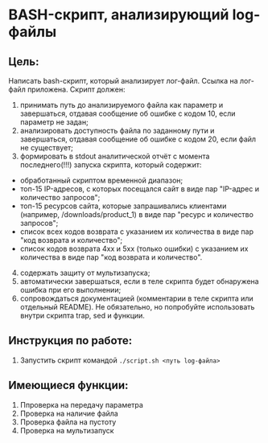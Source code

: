# BASH-скрипт, анализирующий log-файлы


## Цель:
 Написать bash-скрипт, который анализирует лог-файл. Ссылка на лог-файл приложена.
 Скрипт должен:
 1. принимать путь до анализируемого файла как параметр и завершаться, отдавая сообщение об ошибке с кодом 10, если параметр не задан;
 2. анализировать доступность файла по заданному пути и завершаться, отдавая сообщение об ошибке с кодом 20, если файл не существует;
 3. формировать в stdout аналитической отчёт с момента последнего(!!!) запуска скрипта, который содержит:
 - обработанный скриптом временной диапазон;
 - топ-15 IP-адресов, с которых посещался сайт в виде пар "IP-адрес и количество запросов";
 - топ-15 ресурсов сайта, которые запрашивались клиентами (например, /downloads/product_1) в виде пар "ресурс и количество запросов";
 - список всех кодов возврата с указанием их количества в виде пар "код возврата и количество";
- список кодов возврата 4xx и 5xx (только ошибки) с указанием их количества в виде пар "код возврата и количество".
4. содержать защиту от мультизапуска;
5. автоматически завершаться, если в теле скрипта будет обнаружена ошибка при его выполнении;
6. сопровождаться документацией (комментарии в теле скрипта или отдельный README).
Не обязательно, но попробуйте использовать внутри скрипта trap, sed и функции.


## Инструкция по работе:
1. Запустить скрипт командой `./script.sh <путь log-файла>`


## Имеющиеся функции:
1. Ппроверка на передачу параметра
2. Проверка на наличие файла
3. Проверка файла на пустоту
4. Проверка на мультизапуск